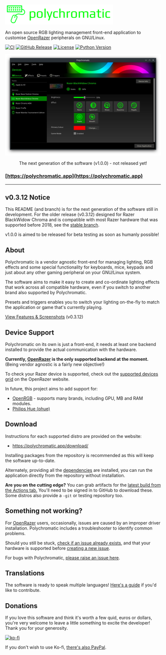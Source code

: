 ![Polychromatic](.github/logo.png)

An open source RGB lighting management front-end application to customise
[OpenRazer] peripherals on GNU/Linux.

[![CI](https://github.com/polychromatic/polychromatic/workflows/CI/badge.svg?branch=master&event=push)](https://github.com/polychromatic/polychromatic/actions)
[![GitHub Release](https://img.shields.io/github/release/polychromatic/polychromatic.svg)](https://github.com/polychromatic/polychromatic/releases)
[![License](https://img.shields.io/badge/license-GPLv3-blue.svg)](https://github.com/polychromatic/polychromatic/blob/master/LICENSE)
[![Python Version](https://img.shields.io/badge/python-3.8.6-blue.svg)](#)

![Screenshot of Polychromatic's v1.0.0 Controller interface](.github/controller@2x.webp)

<p align="center">
The next generation of the software (v1.0.0) - not released yet!
</p>

### [https://polychromatic.app](https://polychromatic.app)

---

## v0.3.12 Notice

This README (and branch) is for the next generation of the software still in
development. For the older release (v0.3.12) designed for Razer BlackWidow Chroma
and is compatible with most Razer hardware that was supported before 2018, see the
[stable branch](https://github.com/polychromatic/polychromatic/tree/stable-python38).

v1.0.0 is aimed to be released for beta testing as soon as humanly possible!


## About

Polychromatic is a vendor agnostic front-end for managing lighting, RGB effects
and some special functionality for keyboards, mice, keypads and just about any
other gaming peripheral on your GNU/Linux system.

The software aims to make it easy to create and co-ordinate lighting effects
that work across all compatible hardware, even if you switch to another brand
also supported by Polychromatic.

Presets and triggers enables you to switch your lighting on-the-fly
to match the application or game that's currently playing.

[View Features & Screenshots](https://polychromatic.app/about/) (v0.3.12)


## Device Support

Polychromatic on its own is just a front-end, it needs at least one backend
installed to provide the actual communication with the hardware.

**Currently, [OpenRazer](https://openrazer.github.io) is the only supported
backend at the moment.** (Being vendor agnostic is a fairly new objective!)

To check your Razer device is supported, check out the
[supported devices grid](https://openrazer.github.io/#devices) on the OpenRazer website.

In future, this project aims to add support for:

* [OpenRGB](https://gitlab.com/CalcProgrammer1/OpenRGB) - supports many brands, including GPU, MB and RAM modules.
* [Philips Hue (phue)](https://github.com/polychromatic/polychromatic/issues/296)


## Download

Instructions for each supported distro are provided on the website:

* <https://polychromatic.app/download/>

Installing packages from the repository is recommended as this will keep
the software up-to-date.

Alternately, providing all the [dependencies](https://polychromatic.app/docs/dependencies/)
are installed, you can run the application directly from the repository without
installation.

**Are you on the cutting edge?** You can grab artifacts for the [latest build from the Actions tab.](https://github.com/polychromatic/polychromatic/actions?query=workflow%3ABuild)
You'll need to be signed in to GitHub to download these. Some distros also
provide a `-git` or testing repository too.


## Something not working?

For [OpenRazer] users, occasionally, issues are caused by an improper driver
installation. Polychromatic includes a troubleshooter to identify common problems.

Should you still be stuck, [check if an issue already exists](https://github.com/openrazer/openrazer/issues),
and that your hardware is supported before [creating a new issue](https://github.com/openrazer/openrazer/issues/new).

For bugs with Polychromatic, [please raise an issue here](https://github.com/polychromatic/polychromatic/issues/new).


## Translations

The software is ready to speak multiple languages!
[Here's a guide](https://polychromatic.app/docs/translations/) if you'd like to contribute.


## Donations

If you love this software and think it's worth a few quid, euros or dollars,
you're very welcome to leave a little something to excite the developer!
Thank you for your generosity.

[![ko-fi](https://www.ko-fi.com/img/githubbutton_sm.svg)](https://ko-fi.com/W7W02DPTW)

If you don't wish to use Ko-fi, [there's also PayPal](https://www.paypal.me/LukeHorwell).


[OpenRazer]: https://openrazer.github.io
